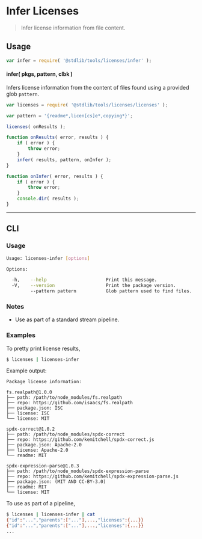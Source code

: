 # Infer Licenses

> Infer license information from file content.

<section class="intro">

</section>

<!-- /.intro -->

<section class="usage">

## Usage

```javascript
var infer = require( '@stdlib/tools/licenses/infer' );
```

#### infer( pkgs, pattern, clbk )

Infers license information from the content of files found using a provided glob `pattern`.

```javascript
var licenses = require( '@stdlib/tools/licenses/licenses' );

var pattern = '{readme*,licen[cs]e*,copying*}';

licenses( onResults );

function onResults( error, results ) {
    if ( error ) {
        throw error;
    }
    infer( results, pattern, onInfer );
}

function onInfer( error, results ) {
    if ( error ) {
        throw error;
    }
    console.dir( results );
}
```

</section>

<!-- /.usage -->

<section class="examples">

<!-- ## Examples

``` javascript

``` -->

</section>

<!-- /.examples -->

* * *

<section class="cli">

## CLI

<section class="usage">

### Usage

```bash
Usage: licenses-infer [options]

Options:

  -h,    --help                      Print this message.
  -V,    --version                   Print the package version.
         --pattern pattern           Glob pattern used to find files.
```

</section>

<!-- /.usage -->

<section class="notes">

### Notes

-   Use as part of a standard stream pipeline.

</section>

<!-- /.notes -->

<section class="examples">

### Examples

To pretty print license results,

```bash
$ licenses | licenses-infer
```

Example output:

```text
Package license information:

fs.realpath@1.0.0
├── path: /path/to/node_modules/fs.realpath
├── repo: https://github.com/isaacs/fs.realpath
├── package.json: ISC
├── license: ISC
└── license: MIT

spdx-correct@1.0.2
├── path: /path/to/node_modules/spdx-correct
├── repo: https://github.com/kemitchell/spdx-correct.js
├── package.json: Apache-2.0
├── license: Apache-2.0
└── readme: MIT

spdx-expression-parse@1.0.3
├── path: /path/to/node_modules/spdx-expression-parse
├── repo: https://github.com/kemitchell/spdx-expression-parse.js
├── package.json: (MIT AND CC-BY-3.0)
├── readme: MIT
└── license: MIT
```

To use as part of a pipeline,

```bash
$ licenses | licenses-infer | cat
{"id":"...","parents":["..."],...,"licenses":{...}}
{"id":"...","parents":["..."],...,"licenses":{...}}
...
```

</section>

<!-- /.examples -->

</section>

<!-- /.cli -->

<section class="links">

</section>

<!-- /.links -->
